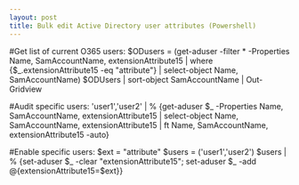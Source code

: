 ```yaml
---
layout: post
title: Bulk edit Active Directory user attributes (Powershell)
---
```


#Get list of current O365 users:
$ODusers = (get-aduser -filter * -Properties Name, SamAccountName, extensionAttribute15 | where {$_.extensionAttribute15 -eq "attribute"} | select-object Name, SamAccountName)
$ODUsers | sort-object SamAccountName | Out-Gridview

#Audit specific users:
'user1','user2' | % {get-aduser $_ -Properties Name, SamAccountName, extensionAttribute15 | select-object Name, SamAccountName, extensionAttribute15 | ft Name, SamAccountName, extensionAttribute15 -auto}

#Enable specific users:
$ext = "attribute"
$users = ('user1','user2')
$users | % {set-aduser $_ -clear "extensionAttribute15"; set-aduser $_ -add @{extensionAttribute15=$ext}}